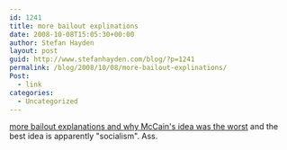 ```yaml
---
id: 1241
title: more bailout explinations
date: 2008-10-08T15:05:30+00:00
author: Stefan Hayden
layout: post
guid: http://www.stefanhayden.com/blog/?p=1241
permalink: /blog/2008/10/08/more-bailout-explinations/
Post:
  - link
categories:
  - Uncategorized
---
```

<a href="http://delong.typepad.com/sdj/2008/10/john-mccains-ne.html">more bailout explanations and why McCain's idea was the worst</a> and the best idea is apparently "socialism". Ass.